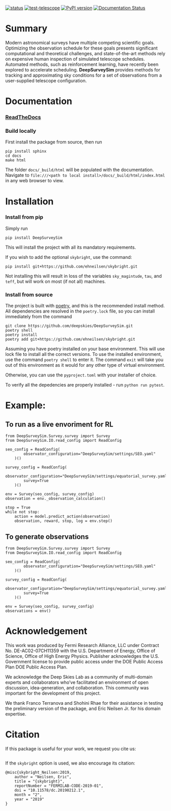 
[![status](https://img.shields.io/badge/License-BSD3-lightgrey)](https://github.com/deepskies/TelescopePositioningSimulation/blob/61abe7a67de72e5a22755c427189fa402f57dc9f/LICENSE)
[![test-telescope](https://github.com/deepskies/TelescopePositioningSimulation/actions/workflows/test-telescope.yaml/badge.svg?branch=main)]()
 [![PyPI version](https://badge.fury.io/py/deepsurveysim.svg)](https://badge.fury.io/py/deepsurveysim)
[![Documentation Status](https://readthedocs.org/projects/deepsurveysim/badge/?version=latest)](https://deepsurveysim.readthedocs.io/en/latest/?badge=latest)

# Summary

Modern astronomical surveys have multiple competing scientific goals.
Optimizing the observation schedule for these goals presents significant computational and theoretical challenges, and state-of-the-art methods rely on expensive human inspection of simulated telescope schedules.
Automated methods, such as reinforcement learning, have recently been explored to accelerate scheduling.
**DeepSurveySim** provides methods for tracking and approximating sky conditions for a  set of observations from a user-supplied telescope configuration.

# Documentation

### [ReadTheDocs](https://deepsurveysim.readthedocs.io/en/latest/)

### Build locally

First install the package from source, then run

```
pip install sphinx
cd docs
make html
```

The folder `docs/_build/html` will be populated with the documentation.
Navigate to `file:///<path to local install>/docs/_build/html/index.html` in any web browser to view.



# Installation
### Install from pip

Simply run

```
pip install DeepSurveySim
```

This will install the project with all its mandatory requirements.

If you wish to add the optional `skybright`, use the command:

```
pip install git+https://github.com/ehneilsen/skybright.git
```

Not installing this will result in loss of the variables `sky_magintude`, `tau`, and `teff`, but will work on most (if not all) machines.

### Install from source

The project is built with [poetry](https://python-poetry.org/), and this is the recommended install method.
All dependencies are resolved in the `poetry.lock` file, so you can install immediately from the command

```
git clone https://github.com/deepskies/DeepSurveySim.git
poetry shell
poetry install
poetry add git+https://github.com/ehneilsen/skybright.git

```

Assuming you have poetry installed on your base environment.
This will use lock file to install all the correct versions.
To use the installed environment, use the command `poetry shell` to enter it.
The command `exit` will take you out of this environment as it would for any other type of virtual environment.

Otherwise, you can use the `pyproject.toml` with your installer of choice.

To verify all the depedencies are properly installed - run `python run pytest`.

# Example:

## To run as a live envoriment for RL

```
from DeepSurveySim.Survey.survey import Survey
from DeepSurveySim.IO.read_config import ReadConfig

seo_config = ReadConfig(
        observator_configuration="DeepSurveySim/settings/SEO.yaml"
    )()

survey_config = ReadConfig(
        observator_configuration="DeepSurveySim/settings/equatorial_survey.yaml",
        survey=True
    )()

env = Survey(seo_config, survey_config)
observation = env._observation_calculation()

stop = True
while not stop:
    action = model.predict_action(observation)
    observation, reward, stop, log = env.step()
```

## To generate observations

```
from DeepSurveySim.Survey.survey import Survey
from DeepSurveySim.IO.read_config import ReadConfig

seo_config = ReadConfig(
        observator_configuration="DeepSurveySim/settings/SEO.yaml"
    )()

survey_config = ReadConfig(
        observator_configuration="DeepSurveySim/settings/equatorial_survey.yaml",
        survey=True
    )()

env = Survey(seo_config, survey_config)
observations = env()
```


# Acknowledgement
This work was produced by Fermi Research Alliance, LLC under Contract No. DE-AC02-07CH11359 with the U.S. Department of Energy, Office of Science, Office of High Energy Physics. Publisher acknowledges the U.S. Government license to provide public access under the DOE Public Access Plan DOE Public Access Plan.

We acknowledge the Deep Skies Lab as a community of multi-domain experts and collaborators who’ve facilitated an environment of open discussion, idea-generation, and collaboration. This community was important for the development of this project.

We thank Franco Terranova  and Shohini Rhae for their assistance in testing the preliminary version of the package, and Eric Neilsen  Jr. for his domain expertise.

# Citation

If this package is useful for your work, we request you cite us:
```

```

If the `skybright` option is used, we also encourage its citation:
```
@misc{skybright_Neilsen:2019,
    author = "Neilsen, Eric",
    title = "{skybright}",
    reportNumber = "FERMILAB-CODE-2019-01",
    doi = "10.11578/dc.20190212.1",
    month = "2",
    year = "2019"
}
```


